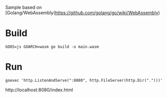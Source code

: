 Sample based on [Golang/WebAssembly(https://github.com/golang/go/wiki/WebAssembly)

# Build

```shell
GOOS=js GOARCH=wasm go build -o main.wasm
```

# Run

```shell
goexec 'http.ListenAndServe(":8080", http.FileServer(http.Dir(".")))'
```

http://localhost:8080/index.html

